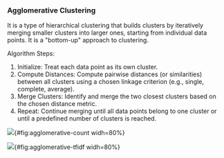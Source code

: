 ### Agglomerative Clustering

It is a type of hierarchical clustering that builds clusters by iteratively merging smaller clusters into larger ones, starting from individual data points. It is a "bottom-up" approach to clustering.

Algorithm Steps:

1. Initialize: Treat each data point as its own cluster.
2. Compute Distances: Compute pairwise distances (or similarities) between all clusters using a chosen linkage criterion (e.g., single, complete, average).
3. Merge Clusters: Identify and merge the two closest clusters based on the chosen distance metric.
4. Repeat: Continue merging until all data points belong to one cluster or until a predefined number of clusters is reached.

![](images/cluster_TruncatedSVD_AgglomerativeClustering_CountVectorizer.png){#fig:agglomerative-count widh=80%}

![](images/cluster_TruncatedSVD_AgglomerativeClustering_TfidfVectorizer.png){#fig:agglomerative-tfidf widh=80%}
